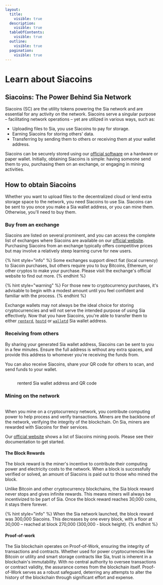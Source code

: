 ```yaml
---
layout:
  title:
    visible: true
  description:
    visible: true
  tableOfContents:
    visible: true
  outline:
    visible: true
  pagination:
    visible: true
---
```


# Learn about Siacoins

## Siacoins: The Power Behind Sia Network

Siacoins (SC) are the utility tokens powering the Sia network and are essential for any activity on the network. Siacoins serve a singular purpose – facilitating network operations – yet are utilized in various ways, such as:

* Uploading files to Sia, you use Siacoins to pay for storage.
* Earning Siacoins for storing others' data.
* Transferring by sending them to others or receiving them at your wallet address.

Siacoins can be securely stored using our [official software](https://sia.tech/software/walletd) on a hardware or paper wallet. Initially, obtaining Siacoins is simple: having someone send them to you, purchasing them on an exchange, or engaging in mining activities.

## How to obtain Siacoins

Whether you want to upload files to the decentralized cloud or lend extra storage space to the network, you need Siacoins to use Sia. Siacoins can be sent to you once you make a Sia wallet address, or you can mine them. Otherwise, you'll need to buy them.

### Buy from an exchange

Siacoins are listed on several prominent, and you can access the complete list of exchanges where Siacoins are available on our [official website](https://sia.tech/community-ecosystem?software=exchanges#software). Purchasing Siacoins from an exchange typically offers competitive prices but may involve a relatively steep learning curve for new users.

{% hint style="info" %}
Some exchanges support direct fiat (local currency) to Siacoin purchases, but others require you to buy Bitcoins, Ethereum, or other cryptos to make your purchase. Please visit the exchange's official website to find out more.
{% endhint %}

{% hint style="warning" %}
For those new to cryptocurrency purchases, it's advisable to begin with a modest amount until you feel confident and familiar with the process.
{% endhint %}

Exchange wallets may not always be the ideal choice for storing cryptocurrencies and will not serve the intended purpose of using Sia effectively. Now that you have Siacoins, you're able to transfer them to either [`renterd`](../renting/transferring-siacoins.md), [`hostd`](../hosting/transferring-siacoins.md) or [`walletd`](../wallet/transferring-siacoins.md) Sia wallet address.&#x20;

### Receiving from others

By sharing your generated Sia wallet address, Siacoins can be sent to you in a few minutes. Ensure the full address is without any extra spaces, and provide this address to whomever you're receiving the funds from.

You can also receive Siacoins, share your QR code for others to scan, and send funds to your wallet.

<figure><img src="../.gitbook/assets/renterd_14.png" alt=""><figcaption><p>renterd Sia wallet address and QR code</p></figcaption></figure>

### Mining on the network

\
When you mine on a cryptocurrency network, you contribute computing power to help process and verify transactions. Miners are the backbone of the network, verifying the integrity of the blockchain. On Sia, miners are rewarded with Siacoins for their services.

Our [official website](https://sia.tech/community-ecosystem?software=mining\_pools) shows a list of Siacoins mining pools. Please see their documentation to get started.

#### The Block Rewards

The block reward is the miner's incentive to contribute their computing power and electricity costs to the network. When a block is successfully verified or solved, an amount of Siacoins is paid out to those who mined the block.

Unlike Bitcoin and other cryptocurrency blockchains, the Sia block reward never stops and gives infinite rewards. This means miners will always be incentivized to be part of Sia. Once the block reward reaches 30,000 coins, it stays there forever.

{% hint style="info" %}
When the Sia network launched, the block reward was 300,000 Siacoins. This decreases by one every block, with a floor at 30,000 – reached at block 270,000 (300,000 - block height).
{% endhint %}

#### Proof-of-work

The Sia blockchain operates on Proof-of-Work, ensuring the integrity of transactions and contracts. Whether used for power cryptocurrencies like Bitcoin or utility and smart storage contracts like Sia, trust is inherent in a blockchain's immutability. With no central authority to oversee transactions or contract validity, the assurance comes from the blockchain itself. Proof-of-Work serves as a robust safeguard, deterring any attempts to alter the history of the blockchain through significant effort and expense.



